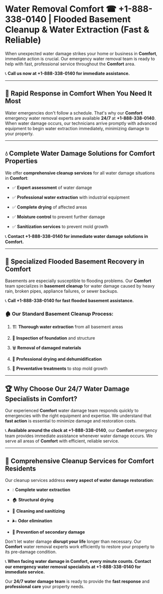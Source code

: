 # Water Removal Comfort ☎ +1-888-338-0140 | Flooded Basement Cleanup & Water Extraction (Fast & Reliable)

When unexpected water damage strikes your home or business in **Comfort**, immediate action is crucial. Our emergency water removal team is ready to help with fast, professional service throughout the **Comfort** area. 

📞 **Call us now at +1-888-338-0140 for immediate assistance.**
---
## 🚀 Rapid Response in Comfort When You Need It Most
Water emergencies don't follow a schedule. That's why our **Comfort** emergency water removal experts are available **24/7** at **+1-888-338-0140**. When water damage occurs, our technicians arrive promptly with advanced equipment to begin water extraction immediately, minimizing damage to your property.
---
## 💧 Complete Water Damage Solutions for Comfort Properties
We offer **comprehensive cleanup services** for all water damage situations in **Comfort**:
- ✅ **Expert assessment** of water damage  
- ✅ **Professional water extraction** with industrial equipment  
- ✅ **Complete drying** of affected areas  
- ✅ **Moisture control** to prevent further damage  
- ✅ **Sanitization services** to prevent mold growth  
📞 **Contact +1-888-338-0140 for immediate water damage solutions in Comfort.**
---
## 🌊 Specialized Flooded Basement Recovery in Comfort
Basements are especially susceptible to flooding problems. Our **Comfort** team specializes in **basement cleanup** for water damage caused by heavy rain, broken pipes, appliance failures, or sewer backups. 
📞 **Call +1-888-338-0140 for fast flooded basement assistance.**
### 🏚️ Our Standard Basement Cleanup Process:
1. 🏗️ **Thorough water extraction** from all basement areas  
2. 🔎 **Inspection of foundation** and structure  
3. 🗑️ **Removal of damaged materials**  
4. 💨 **Professional drying and dehumidification**  
5. 🚫 **Preventative treatments** to stop mold growth  
---
## 🏆 Why Choose Our 24/7 Water Damage Specialists in Comfort?
Our experienced **Comfort** water damage team responds quickly to emergencies with the right equipment and expertise. We understand that **fast action** is essential to minimize damage and restoration costs.
📞 **Available around the clock at +1-888-338-0140**, our **Comfort** emergency team provides immediate assistance whenever water damage occurs. We serve all areas of **Comfort** with efficient, reliable service.
---
## 🧹 Comprehensive Cleanup Services for Comfort Residents
Our cleanup services address **every aspect of water damage restoration**:
- 💧 **Complete water extraction**  
- 🏠 **Structural drying**  
- 🧼 **Cleaning and sanitizing**  
- 🌬️ **Odor elimination**  
- 🚫 **Prevention of secondary damage**  
Don't let water damage **disrupt your life** longer than necessary. Our **Comfort** water removal experts work efficiently to restore your property to its pre-damage condition.
📞 **When facing water damage in Comfort, every minute counts. Contact our emergency water removal specialists at +1-888-338-0140 for immediate service.**
Our **24/7 water damage team** is ready to provide the **fast response** and **professional care** your property needs.
